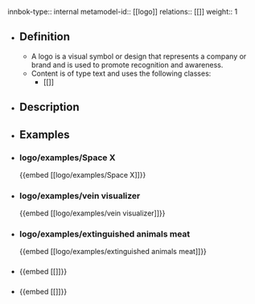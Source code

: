innbok-type:: internal
metamodel-id:: [[logo]]
relations:: [[]]
weight:: 1

- ## Definition
  - A logo is a visual symbol or design that represents a company or brand and is used to promote recognition and awareness.
  - Content is of type text and uses the following classes:
    - [[]]
- ## Description
- ## Examples
- ### logo/examples/Space X
  {{embed [[logo/examples/Space X]]}}
- ### logo/examples/vein visualizer
  {{embed [[logo/examples/vein visualizer]]}}
- ### logo/examples/extinguished animals meat
  {{embed [[logo/examples/extinguished animals meat]]}}
- ### 
  {{embed [[]]}}
- ### 
  {{embed [[]]}}


